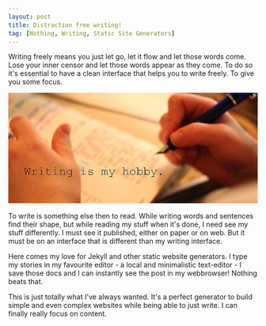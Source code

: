 ```yaml
---
layout: post
title: Distraction free writing!
tag: [Nothing, Writing, Static Site Generators]
---
```


Writing freely means you just let go, let it flow and let those words come. Lose your inner censor and let those words appear as they come. To do so it's essential to have a clean interface that helps you to write freely. To give you some focus.

![Just write](/images/just-write.jpg)

To write is something else then to read. While writing words and sentences find their shape, but while reading my stuff when it's done, I need see my stuff differently. I must see it published, either on paper or on web. But it must be on an interface that is different than my writing interface.

Here comes my love for Jekyll and other static website generators. I type my stories in my favourite editor - a local and minimalistic text-editor - I save those docs and I can instantly see the post in my webbrowser! Nothing beats that.

This is just totally what I've always wanted. It's a perfect generator to build simple and even complex websites while being able to just write. I can finally really focus on content.
